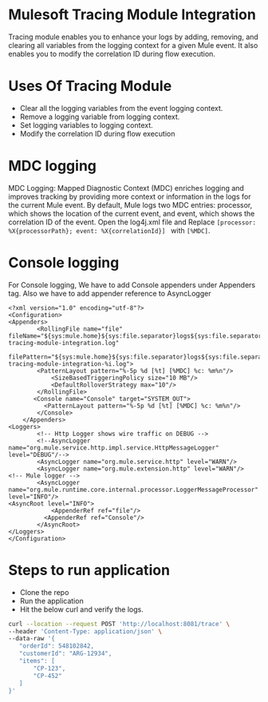 # Mulesoft Tracing Module Integration
Tracing module enables you to enhance your logs by adding, removing, and clearing all variables from the logging context for a given Mule event. It also enables you to modify the correlation ID during flow execution.
# Uses Of Tracing Module
* Clear all the logging variables from the event logging context.
* Remove a logging variable from logging context.
* Set logging variables to logging context.
* Modify the correlation ID during flow execution
# MDC logging
MDC Logging: Mapped Diagnostic Context (MDC) enriches logging and improves tracking by providing more context or information in the logs for the current Mule event. By default, Mule logs two MDC entries: processor, which shows the location of the current event, and event, which shows the correlation ID of the event.  Open the log4j.xml file and Replace ```[processor: %X{processorPath}; event: %X{correlationId}] ``` with ```[%MDC]```.

# Console logging
For Console logging, We have to add Console appenders under Appenders tag. Also we have to add appender reference to AsyncLogger
```
<?xml version="1.0" encoding="utf-8"?>
<Configuration>
<Appenders>
        <RollingFile name="file" fileName="${sys:mule.home}${sys:file.separator}logs${sys:file.separator}mulesoft-tracing-module-integration.log"
                 filePattern="${sys:mule.home}${sys:file.separator}logs${sys:file.separator}mulesoft-tracing-module-integration-%i.log">
        <PatternLayout pattern="%-5p %d [%t] [%MDC] %c: %m%n"/>
            <SizeBasedTriggeringPolicy size="10 MB"/>
            <DefaultRolloverStrategy max="10"/>
        </RollingFile>
       <Console name="Console" target="SYSTEM_OUT">
          <PatternLayout pattern="%-5p %d [%t] [%MDC] %c: %m%n"/>
        </Console>
    </Appenders>
<Loggers>
        <!-- Http Logger shows wire traffic on DEBUG -->
        <!--AsyncLogger name="org.mule.service.http.impl.service.HttpMessageLogger" level="DEBUG"/-->
        <AsyncLogger name="org.mule.service.http" level="WARN"/>
        <AsyncLogger name="org.mule.extension.http" level="WARN"/>
<!-- Mule logger -->
        <AsyncLogger name="org.mule.runtime.core.internal.processor.LoggerMessageProcessor" level="INFO"/>
<AsyncRoot level="INFO">
            <AppenderRef ref="file"/>
          <AppenderRef ref="Console"/>
        </AsyncRoot>
</Loggers>
</Configuration>
```

# Steps to run application
 * Clone the repo
 * Run the application
 * Hit the below curl and verify the logs. 
 ```bash
curl --location --request POST 'http://localhost:8081/trace' \
--header 'Content-Type: application/json' \
--data-raw '{
    "orderId": 548102842,
    "customerId": "ARG-12934",
    "items": [
        "CP-123",
        "CP-452"
    ]
}'
```
 
